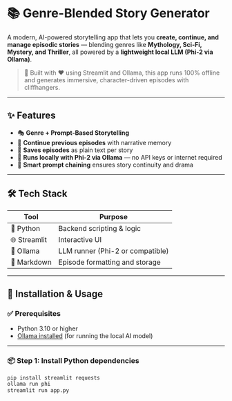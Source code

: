 # 📚 Genre-Blended Story Generator

A modern, AI-powered storytelling app that lets you **create, continue, and manage episodic stories** — blending genres like **Mythology, Sci-Fi, Mystery, and Thriller**, all powered by a **lightweight local LLM (Phi-2 via Ollama)**.

> 🧠 Built with ❤️ using Streamlit and Ollama, this app runs 100% offline and generates immersive, character-driven episodes with cliffhangers.

---

## ✨ Features

- 🎭 **Genre + Prompt-Based Storytelling**
- 🔄 **Continue previous episodes** with narrative memory
- 📁 **Saves episodes** as plain text per story
- 🧠 **Runs locally with Phi-2 via Ollama** — no API keys or internet required
- 🧩 **Smart prompt chaining** ensures story continuity and drama

---

## 🛠 Tech Stack

| Tool        | Purpose                            |
|-------------|------------------------------------|
| 🐍 Python    | Backend scripting & logic          |
| 🌐 Streamlit | Interactive UI                     |
| 🧠 Ollama    | LLM runner (Phi-2 or compatible)   |
| 📝 Markdown  | Episode formatting and storage     |

---

## 🚀 Installation & Usage

### ✅ Prerequisites

- Python 3.10 or higher
- [Ollama installed](https://ollama.com/download) (for running the local AI model)

---

### 📦 Step 1: Install Python dependencies

```bash
pip install streamlit requests
ollama run phi
streamlit run app.py

